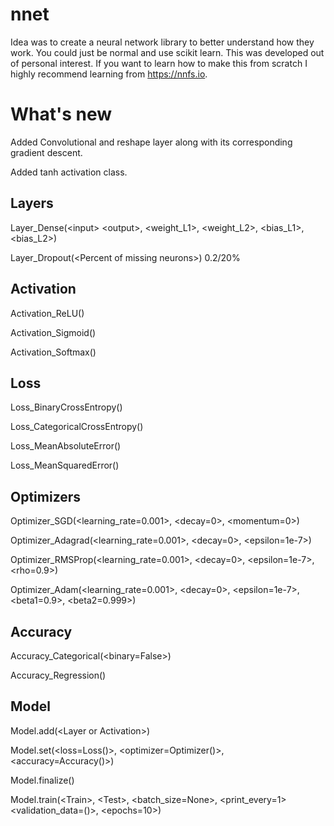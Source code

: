 # nnet
Idea was to create a neural network library to better understand how they work.
You could just be normal and use scikit learn. This was developed out of personal interest.
If you want to learn how to make this from scratch I highly recommend learning from https://nnfs.io.

# What's new
Added Convolutional and reshape layer along with its corresponding gradient descent.

Added tanh activation class.

## Layers
Layer_Dense(\<input> \<output>, <weight_L1>, <weight_L2>, <bias_L1>, <bias_L2>)

Layer_Dropout(\<Percent of missing neurons>) 0.2/20%

## Activation

Activation_ReLU()

Activation_Sigmoid()

Activation_Softmax()

## Loss
Loss_BinaryCrossEntropy()

Loss_CategoricalCrossEntropy()

Loss_MeanAbsoluteError()

Loss_MeanSquaredError()

## Optimizers
Optimizer_SGD(<learning_rate=0.001>, <decay=0>, <momentum=0>)

Optimizer_Adagrad(<learning_rate=0.001>, <decay=0>, <epsilon=1e-7>)

Optimizer_RMSProp(<learning_rate=0.001>, <decay=0>, <epsilon=1e-7>, <rho=0.9>)

Optimizer_Adam(<learning_rate=0.001>, <decay=0>, <epsilon=1e-7>, <beta1=0.9>, <beta2=0.999>)

## Accuracy
Accuracy_Categorical(<binary=False>)

Accuracy_Regression()

## Model
Model.add(\<Layer or Activation>)

Model.set(<loss=Loss()>, <optimizer=Optimizer()>, <accuracy=Accuracy()>)

Model.finalize()

Model.train(\<Train>, \<Test>, <batch_size=None>, <print_every=1> <validation_data=()>, <epochs=10>)
